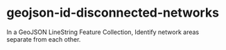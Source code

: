 # geojson-id-disconnected-networks
In a GeoJSON LineString Feature Collection, Identify network areas separate from each other.
